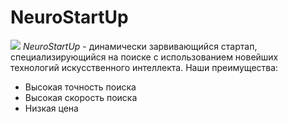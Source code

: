 # NeuroStartUp
![](https://netology-code.github.io/git-homeworks/introduction/assets/logo.png)
*NeuroStartUp* - динамически зарвивающийся стартап, специализирующийся на поиске с использованием новейших технологий искусственного интеллекта.
Наши преимущества:
* Высокая точность поиска
* Высокая скорость поиска
* Низкая цена